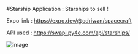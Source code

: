#Starship Application : Starships to sell !

Expo link : https://expo.dev/@odriwan/spacecraft

API used : https://swapi.py4e.com/api/starships/

![image](https://user-images.githubusercontent.com/74775317/155352931-0309f813-30a8-44a4-a19d-41a45eb40532.png)
